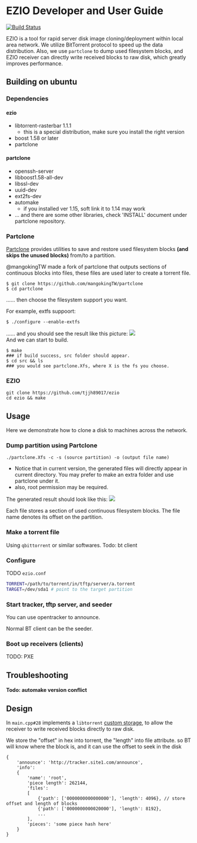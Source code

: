 # EZIO Developer and User Guide

[![Build Status](https://travis-ci.org/tjjh89017/ezio.svg?branch=master)](https://travis-ci.org/tjjh89017/ezio)

EZIO is a tool for rapid server disk image cloning/deployment within local area network. We utilize BitTorrent protocol to speed up the data distribution. Also, we use `partclone` to dump used filesystem blocks, and EZIO receiver can directly write received blocks to raw disk, which greatly improves performance. 
## Building on ubuntu
### Dependencies
#### ezio
- libtorrent-rasterbar 1.1.1
  - this is a special distribution, make sure you install the right version
- boost 1.58 or later
- partclone
#### partclone
- openssh-server 
- libboost1.58-all-dev 
- libssl-dev 
- uuid-dev 
- ext2fs-dev 
- automake 
  - if you installed ver 1.15, soft link it to 1.14 may work
- ... and there are some other libraries, check 'INSTALL' document under partclone repository.

### Partclone

[Partclone](http://partclone.org/) provides utilities to save and restore used filesystem blocks **(and skips the unused blocks)** from/to a partition.

@mangokingTW made a fork of partclone that outputs sections of continuous blocks into files, these files are used later to create a torrent file.

    $ git clone https://github.com/mangokingTW/partclone
    $ cd partclone 
...... then choose the filesystem support you want. 

For example, extfs suppoort:

    $ ./configure --enable-extfs
    
...... and you should see the result like this picture:
![](https://i.imgur.com/KJ9f5Ie.png)
<br>
And we can start to build.

    $ make
    ### if build success, src folder should appear.
    $ cd src && ls
    ### you would see partclone.Xfs, where X is the fs you choose.
    
    

### EZIO


    git clone https://github.com/tjjh89017/ezio
    cd ezio && make
    
## Usage

Here we demonstrate how to clone a disk to machines across the network.

### Dump partition using Partclone

    ./partclone.Xfs -c -s (source partition) -o (output file name)
    
- Notice that in current version, the generated files will directly appear in current directory. You may prefer to make an extra folder and use partclone under it.
- also, root permission may be required.

The generated result should look like this:
![](https://i.imgur.com/8o815PL.png)

Each file stores a section of used continuous filesystem blocks. The file name denotes its offset on the partition.

### Make a torrent file

Using `qbittorrent` or similar softwares.
Todo: bt client

### Configure

TODO `ezio.conf`

```bash
TORRENT=/path/to/torrent/in/tftp/server/a.torrent
TARGET=/dev/sda1 # point to the target partition
```

### Start tracker, tftp server, and seeder

You can use opentracker to announce.

Normal BT client can be the seeder.

### Boot up receivers (clients)

TODO: PXE

## Troubleshooting
#### Todo: automake version conflict

## Design

In `main.cpp#28` implements a `libtorrent` [custom storage](http://libtorrent.org/reference-Custom_Storage.html#overview), to allow the receiver to write received blocks directly to raw disk.

We store the "offset" in hex into torrent, the "length" into file attribute.
so BT will know where the block is, and it can use the offset to seek in the disk

```
{
    'announce': 'http://tracker.site1.com/announce',
    'info':
    {
        'name': 'root',
        'piece length': 262144,
        'files':
        [
            {'path': ['0000000000000000'], 'length': 4096}, // store offset and length of blocks
            {'path': ['0000000000020000'], 'length': 8192},
            ...
        ],
        'pieces': 'some piece hash here'
    }
}
```

